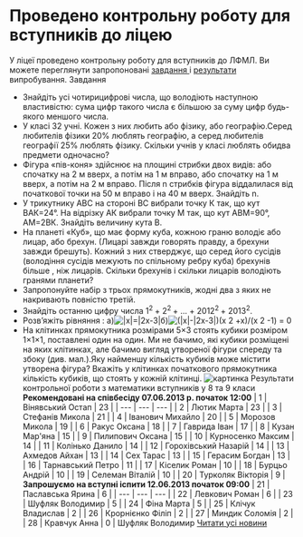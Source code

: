 
# Проведено контрольну роботу для вступників до ліцею
У ліцеї проведено контрольну роботу для вступників до ЛФМЛ. Ви можете переглянути запропоновані [завдання ](/files/проведено-контрольну-роботу-для-вступників-до-ліцею/Tasks2013.doc)і [результати ](/files/проведено-контрольну-роботу-для-вступників-до-ліцею/Results2013.doc)випробування.
Завдання
- Знайдіть усі чотирицифрові числа, що володіють наступною властивістю: сума цифр такого числа є більшою за суму цифр будь-якого меншого числа.
- У класі 32 учні. Кожен з них любить або фізику, або географію.Серед любителів фізики 20% люблять географію, а серед любителів географії 25% люблять фізику. Скільки учнів у класі люблять обидва предмети одночасно?
- Фігура «пів-коня» здійснює на площині стрибки двох видів: або спочатку на 2 м вверх, а потім на 1 м вправо, або спочатку на 1 м вверх, а потім на 2 м вправо. Після n стрибків фігура віддалилася від початкової точки на 50 м вправо і на 40 м вверх. Знайдіть n.
- У трикутнику АВС на стороні ВС вибрали точку К так, що кут ВАК=24°. На відрізку АК вибрали точку М так, що кут АВМ=90°, АМ=2ВК. Знайдіть величину кута В.
- На планеті «Куб», що має форму куба, кожною граню володіє або лицар, або брехун. (Лицарі завжди говорять правду, а брехуни завжди брешуть). Кожний з них стверджує, що серед його сусідів (володіння сусідів межують по спільному ребру куба) брехунів більше , ніж лицарів. Скільки брехунів і скільки лицарів володіють гранями планети?
- Запропонуйте набір з трьох прямокутників, жодні два з яких не накривають повністю третій.
- Знайдіть останню цифру числа 1<sup>2 </sup>+ 2<sup>2 </sup>+ ... + 2012<sup>2 </sup>+ 2013<sup>2</sup>.
- Розв’яжіть рівняння :
а)![|x|=|2x-3|](/images/проведено-контрольну-роботу-для-вступників-до-ліцею/f2.png)б)![ (|x|-|2x-3|)(x  2  +x)/(x  2  -1) = 0](/images/проведено-контрольну-роботу-для-вступників-до-ліцею/f1.png)
- На клітинках прямокутника розмірами 5×3 стоять кубики розміром 1×1×1, поставлені один на один. Ми не бачимо, які кубики розміщені на яких клітинках, але бачимо вигляд утвореної фігури спереду та збоку (див. мал.).Яку найменшу кількість кубиків може містити утворена фігура? Вкажіть у клітинках початкового прямокутника кількість кубиків, що стоять у кожній клітинці.
![картинка](/images/проведено-контрольну-роботу-для-вступників-до-ліцею/f3_262x113.jpg)
Результати
контрольної роботи з математики вступників у 8 та 9 класи
**Рекомендовані на співбесіду 07.06.2013 р. початок 12:00**
| 1  |   Вінявський Остап   | 23 |
| --- | --- | --- |
| 2  |     Лютик Марта      | 23 |
| 3  |   Стефанів Микола    | 21 |
| 4  |   Іванович Михайло   | 20 |
| 5  |    Морозов Микола    | 19 |
| 6  |     Ракус Оксана     | 18 |
| 7  |     Гаврида Іван     | 17 |
| 8  |    Кузан Мар'яна     | 15 |
| 9  |   Пилипович Оксана   | 15 |
| 10 |  Курносенко Максим   | 14 |
| 11 |   Колінько Данило    | 14 |
| 12 | Горохівський Назарій | 14 |
| 13 |    Ахмедов Айхан     | 13 |
| 14 |      Сех Тарас       | 13 |
| 15 |    Герасим Богдан    | 13 |
| 16 |  Тарнавський Петро   | 11 |
| 17 |    Кіселик Роман     | 10 |
| 18 |    Бурцьо Андрій     | 10 |
| 19 |   Селеман Віталій    | 10 |
| 20 |  Турколяк Вікторія   | 9  |
**Запрошуємо на вступні іспити 12.06.2013 початок 09:00**
| 21 | Паславська Ярина | 6 |
| --- | --- | --- |
| 22 |  Левкович Роман  | 6 |
| 23 | Шуфляк Володимир | 5 |
| 24 |    Фіна Марта    | 5 |
| 25 | Клічук Владислав | 2 |
| 26 | Крорнієнко Філіп | 2 |
| 27 |  Миндик Соломія  | 2 |
| 28 |   Кравчук Анна   | 0 |
Шуфляк Володимир
[Читати усі новини](/news)
       